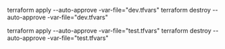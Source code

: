 terraform apply --auto-approve -var-file="dev.tfvars"
terraform destroy --auto-approve -var-file="dev.tfvars"


terraform apply --auto-approve -var-file="test.tfvars"
terraform destroy --auto-approve -var-file="test.tfvars"